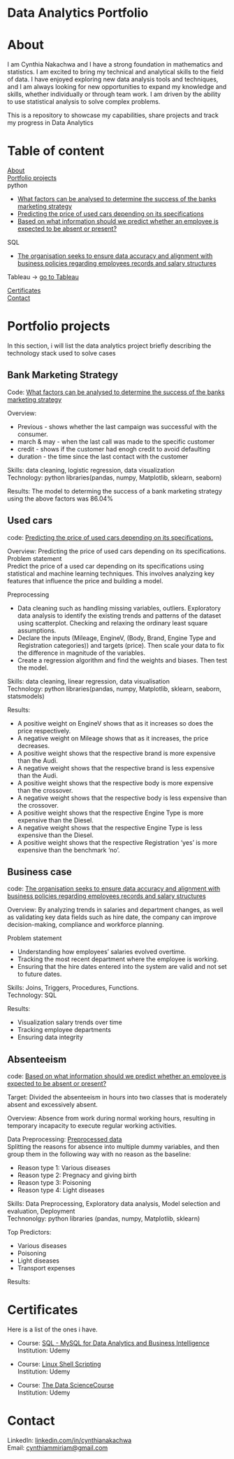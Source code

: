 # Data Analytics Portfolio

# About
I am Cynthia Nakachwa and I have a strong foundation in mathematics and statistics. I am excited to bring my technical and analytical skills to the field of data. I have enjoyed exploring new data analysis tools and techniques, and I am always looking for new opportunities to expand my knowledge and skills, whether individually or through team work. I am driven by the ability to use statistical analysis to solve complex problems.

This is a repository to showcase my capabilities, share projects and track my progress in Data Analytics
# Table of content
[About](#About)\
[Portfolio projects](#Portfolio-projects)\
python
* [What factors can be analysed to determine the success of the banks marketing strategy](#Bank-Marketing-Strategy)
* [Predicting the price of used cars depending on its specifications](#Used-cars)
* [Based on what information should we predict whether an employee is expected to be absent or present?](#Absenteeism)

SQL
* [The organisation seeks to ensure data accuracy and alignment with business policies regarding employees records and salary structures](#Business-case)

Tableau -> [go to Tableau](https://public.tableau.com/app/profile/cynthia.nakachwa/vizzes)

[Certificates](#Certificates)\
[Contact](#Contact)

# Portfolio projects
In this section, i will list the data analytics project briefly describing the technology stack used to solve cases

## Bank Marketing Strategy
Code: [What factors can be analysed to determine the success of the banks marketing strategy](https://github.com/CynthiaMiriam/Data-Analyst-Portfolio/blob/main/Bank%20marketing%20analysis.ipynb)

Overview:
*  Previous - shows whether the last campaign was successful with the consumer.
*  march & may - when the last call was made to the specific customer
*  credit - shows if the customer had enogh credit to avoid defaulting
*  duration - the time since the last contact with the customer

Skills: data cleaning, logistic regression, data visualization\
Technology: python libraries(pandas, numpy, Matplotlib, sklearn, seaborn)

Results: The model to determing the success of a bank marketing strategy using the above factors was 86.04%

## Used cars
code: [Predicting the price of used cars depending on its specifications. ](https://github.com/CynthiaMiriam/Data-Analyst-Portfolio/blob/main/used%20cars.ipynb)

Overview:
Predicting the price of used cars depending on its specifications. \
Problem statement\
Predict the price of a used car depending on its specifications using statistical and machine learning techniques. This involves analyzing key features that influence the price and building a model.

Preprocessing
* Data cleaning such as handling missing variables, outliers. Exploratory data analysis to identify the existing trends and patterns of the dataset using scatterplot. Checking and relaxing the ordinary least square assumptions. 
* Declare the inputs (Mileage, EngineV, (Body, Brand, Engine Type and Registration categories)) and targets (price).  Then scale your data to fix the difference in magnitude of the variables.
* Create a regression algorithm and find the weights and biases. Then test the model.

Skills: data cleaning, linear regression, data visualisation\
Technology: python libraries(pandas, numpy, Matplotlib, sklearn, seaborn, statsmodels)

Results:
* 	A positive weight on EngineV shows that as it increases so does the price respectively.
* 	A negative weight on Mileage shows that as it increases, the price decreases.
*  A positive weight shows that the respective brand is more expensive than the Audi.
*  A negative weight shows that the respective brand is less expensive than the Audi.
*  A positive weight shows that the respective body is more expensive than the crossover.
*  A negative weight shows that the respective body is less expensive than the crossover.
*  A positive weight shows that the respective Engine Type is more expensive than the Diesel.
*  A negative weight shows that the respective Engine Type is less expensive than the Diesel.
*  A positive weight shows that the respective Registration ‘yes’ is more expensive than the benchmark ‘no’.



## Business case
code: [The organisation seeks to ensure data accuracy and alignment with business policies regarding employees records and salary structures](https://github.com/CynthiaMiriam/Data-Analyst-Portfolio/blob/main/Business%20case.sql)

Overview: By analyzing trends in salaries and department changes, as well as validating key data fields such as hire date, the company can improve decision-making, compliance and workforce planning.

Problem statement
* 	Understanding how employees’ salaries evolved overtime.
*  Tracking the most recent department where the employee is working.
*  Ensuring that the hire dates entered into the system are valid and not set to future dates.

Skills: Joins, Triggers, Procedures, Functions.\
Technology: SQL

Results:
* Visualization salary trends over time
* Tracking employee departments
* Ensuring data integrity 


## Absenteeism
code: [Based on what information should we predict whether an employee is expected to be absent or present?](https://github.com/CynthiaMiriam/Data-Analyst-Portfolio/blob/main/Machine%20Learning%20(all%20inputs%20standardized).ipynb)

Target: Divided the absenteeism in hours into two classes that is moderately absent and excessively absent. 

Overview: Absence from work during normal working hours, resulting in temporary incapacity to execute regular working activities.

Data Preprocessing: [Preprocessed data](https://github.com/CynthiaMiriam/Data-Analyst-Portfolio/blob/main/Absenteeism.ipynb)\
Splitting the reasons for absence into multiple dummy variables, and then group them in the following way with no reason as the baseline:  
* Reason type 1: Various diseases
* Reason type 2: Pregnacy and giving birth
* Reason type 3: Poisoning
* Reason type 4: Light diseases

Skills: Data Preprocessing, Exploratory data analysis, Model selection and evaluation, Deployment\
Technonolgy: python libraries (pandas, numpy, Matplotlib, sklearn)

Top Predictors:
* Various diseases 
* Poisoning 
* Light diseases 
* Transport expenses 

Results:

# Certificates
Here is a list of the ones i have.
* Course: [SQL - MySQL for Data Analytics and Business Intelligence](https://www.udemy.com/certificate/UC-a555ae99-f4d7-45dc-a6a6-2b5045b14d71/)\
  Institution: Udemy
 
* Course: [Linux Shell Scripting](https://www.udemy.com/certificate/UC-1bc76ee0-7416-406f-8654-5543c8cfc0dc/)\
  Institution: Udemy 
  
* Course: [The Data ScienceCourse](https://www.udemy.com/certificate/UC-a7326c3d-ba65-48bd-b1df-523f7227f5af/)\
  Institution: Udemy
  
# Contact
LinkedIn: [linkedin.com/in/cynthianakachwa](https://www.linkedin.com/in/cynthia-nakachwa/)\
Email: cynthiammiriam@gmail.com

